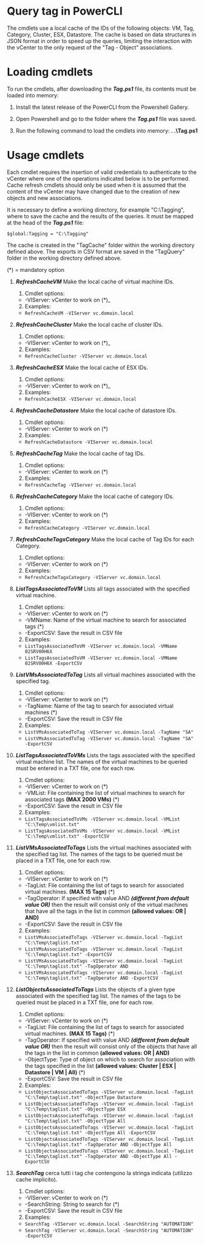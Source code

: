# Query tag in PowerCLI

The cmdlets use a local cache of the IDs of the following objects: VM, Tag, Category, Cluster, ESX, Datastore. The cache is based on data structures in JSON format in order to speed up the queries, limiting the interaction with the vCenter to the only request of the "Tag - Object" associations.

# Loading cmdlets

To run the cmdlets, after downloading the ***Tag.ps1*** file, its contents must be loaded into memory:

1. Install the latest release of the PowerCLI from the Powershell Gallery. 

2. Open Powershell and go to the folder where the ***Tag.ps1*** file was saved.

3. Run the following command to load the cmdlets into memory: **. .\Tag.ps1**

# Usage cmdlets

Each cmdlet requires the insertion of valid credentials to authenticate to the vCenter where one of the operations indicated below is to be performed. Cache refresh cmdlets should only be used when it is assumed that the content of the vCenter may have changed due to the creation of new objects and new associations.

It is necessary to define a working directory, for example "C:\Tagging", where to save the cache and the results of the queries. It must be mapped at the head of the ***Tag.ps1*** file:

``$global:Tagging = "C:\Tagging"``

The cache is created in the "TagCache" folder within the working directory defined above.
The exports in CSV format are saved in the "TagQuery" folder in the working directory defined above.

(*) = mandatory option

1. ***RefreshCacheVM*** Make the local cache of virtual machine IDs.

	1. Cmdlet options:
	- -VIServer: vCenter to work on (*)_

	2. Examples:
	- ``RefreshCacheVM -VIServer vc.domain.local``

2. ***RefreshCacheCluster*** Make the local cache of cluster IDs.

	1. Cmdlet options:
	- -VIServer: vCenter to work on (*)_

	2. Examples:
	- ``RefreshCacheCluster -VIServer vc.domain.local``

3. ***RefreshCacheESX*** Make the local cache of ESX IDs.

	1. Cmdlet options:
	- -VIServer: vCenter to work on (*)_

	2. Examples:
	- ``RefreshCacheESX -VIServer vc.domain.local``

4. ***RefreshCacheDatastore*** Make the local cache of datastore IDs.

	1. Cmdlet options:
	- -VIServer: vCenter to work on (*)  

	2. Examples:
	- ``RefreshCacheDatastore -VIServer vc.domain.local``

5. ***RefreshCacheTag*** Make the local cache of tag IDs.

	1. Cmdlet options:
	- -VIServer: vCenter to work on (*)  

	2. Examples:
	- ``RefreshCacheTag -VIServer vc.domain.local``

6. ***RefreshCacheCategory*** Make the local cache of category IDs.

	1. Cmdlet options:
	- -VIServer: vCenter to work on (*)  

	2. Examples:
	- ``RefreshCacheCategory -VIServer vc.domain.local``

7. ***RefreshCacheTagxCategory*** Make the local cache of Tag IDs for each Category.

	1. Cmdlet options:
	- -VIServer: vCenter to work on (*)  

	2. Examples:
	- ``RefreshCacheTagxCategory -VIServer vc.domain.local``

8. ***ListTagsAssociatedToVM*** Lists all tags associated with the specified virtual machine.

	1. Cmdlet options:
	- -VIServer: vCenter to work on (*)
	- -VMName: Name of the virtual machine to search for associated tags (*)
	- -ExportCSV: Save the result in CSV file  

	2. Examples:
	- ``ListTagsAssociatedToVM -VIServer vc.domain.local -VMName 02SRV00H6X``
	- ``ListTagsAssociatedToVM -VIServer vc.domain.local -VMName 02SRV00H6X -ExportCSV``

9. ***ListVMsAssociatedToTag*** Lists all virtual machines associated with the specified tag.

	1. Cmdlet options:
	- -VIServer: vCenter to work on (*)
	- -TagName: Name of the tag to search for associated virtual machines (*)
	- -ExportCSV: Save the result in CSV file  

	2. Examples:
	- ``ListVMsAssociatedToTag -VIServer vc.domain.local -TagName "SA"``
	- ``ListVMsAssociatedToTag -VIServer vc.domain.local -TagName "SA" -ExportCSV``

10. ***ListTagsAssociatedToVMs*** Lists the tags associated with the specified virtual machine list. The names of the virtual machines to be queried must be entered in a TXT file, one for each row.

	1. Cmdlet options:
	- -VIServer: vCenter to work on (*)
	- -VMList: File containing the list of virtual machines to search for associated tags **(MAX 2000 VMs)** (*)
	- -ExportCSV: Save the result in CSV file  

	2. Examples:
	- ``ListTagsAssociatedToVMs -VIServer vc.domain.local -VMList "C:\Temp\vmlist.txt"``
	- ``ListTagsAssociatedToVMs -VIServer vc.domain.local -VMList "C:\Temp\vmlist.txt" -ExportCSV``

11. ***ListVMsAssociatedToTags*** Lists the virtual machines associated with the specified tag list. The names of the tags to be queried must be placed in a TXT file, one for each row.

	1. Cmdlet options:
	- -VIServer: vCenter to work on (*)
	- -TagList: File containing the list of tags to search for associated virtual machines. **(MAX 15 Tags)** (*)
	- -TagOperator: If specified with value AND ***(different from default value OR)*** then the result will consist only of the virtual machines that have all the tags in the list in common **(allowed values: OR | AND)**
	- -ExportCSV: Save the result in CSV file  

	2. Examples:
	- ``ListVMsAssociatedToTags -VIServer vc.domain.local -TagList "C:\Temp\taglist.txt"``
	- ``ListVMsAssociatedToTags -VIServer vc.domain.local -TagList "C:\Temp\taglist.txt" -ExportCSV``
	- ``ListVMsAssociatedToTags -VIServer vc.domain.local -TagList "C:\Temp\taglist.txt" -TagOperator AND``
	- ``ListVMsAssociatedToTags -VIServer vc.domain.local -TagList "C:\Temp\taglist.txt" -TagOperator AND -ExportCSV``

12. ***ListObjectsAssociatedToTags*** Lists the objects of a given type associated with the specified tag list. The names of the tags to be queried must be placed in a TXT file, one for each row.

	1. Cmdlet options:
	- -VIServer: vCenter to work on (*)
	- -TagList: File containing the list of tags to search for associated virtual machines. **(MAX 15 Tags)** (*)
	- -TagOperator: If specified with value AND ***(different from default value OR)*** then the result will consist only of the objects that have all the tags in the list in common **(allowed values: OR | AND)**
	- -ObjectType: Type of object on which to search for association with the tags specified in the list **(allowed values: Cluster | ESX | Datastore | VM | All)** (*)
	- -ExportCSV: Save the result in CSV file  

	2. Examples:
	- ``ListObjectsAssociatedToTags -VIServer vc.domain.local -TagList "C:\Temp\taglist.txt" -ObjectType Datastore``
	- ``ListObjectsAssociatedToTags -VIServer vc.domain.local -TagList "C:\Temp\taglist.txt" -ObjectType ESX``
	- ``ListObjectsAssociatedToTags -VIServer vc.domain.local -TagList "C:\Temp\taglist.txt" -ObjectType All``
	- ``ListObjectsAssociatedToTags -VIServer vc.domain.local -TagList "C:\Temp\taglist.txt" -ObjectType All -ExportCSV``
	- ``ListObjectsAssociatedToTags -VIServer vc.domain.local -TagList "C:\Temp\taglist.txt" -TagOperator AND -ObjectType All``
	- ``ListObjectsAssociatedToTags -VIServer vc.domain.local -TagList "C:\Temp\taglist.txt" -TagOperator AND -ObjectType All -ExportCSV``

13. ***SearchTag*** cerca tutti i tag che contengono la stringa indicata (utilizzo cache implicito). 

	1. Cmdlet options:
	- -VIServer: vCenter to work on (*)
	- -SearchString: String to search for (*)
	- -ExportCSV: Save the result in CSV file  

	2. Examples:
	- ``SearchTag -VIServer vc.domain.local -SearchString "AUTOMATION"``
	- ``SearchTag -VIServer vc.domain.local -SearchString "AUTOMATION" -ExportCSV``

